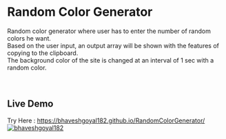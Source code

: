 # Random Color Generator

Random color generator where user has to enter the number of random colors he want. \
Based on the user input, an output array will be shown with the features of copying to the clipboard. \
The background color of the site is changed at an interval of 1 sec with a random color. <br>
<br>
<br>
## Live Demo
Try Here : https://bhaveshgoyal182.github.io/RandomColorGenerator/
<a href="http://github.com/bhaveshgoyal182/">![bhaveshgoyal182](https://camo.githubusercontent.com/7998890254268d8ed476c9f66d3fa59d21dd354d2090036083c82af4cda2a0eb/68747470733a2f2f666f7274686562616467652e636f6d2f696d616765732f6261646765732f6275696c742d776974682d6c6f76652e737667)</a>
